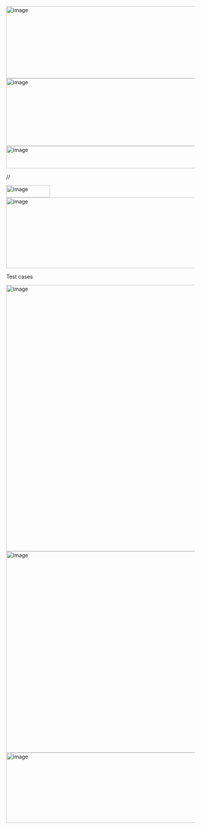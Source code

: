 
<img width="671" height="193" alt="image" src="https://github.com/user-attachments/assets/d100bd27-c2ed-422e-908e-cf2f500a6b32" />

<img width="839" height="181" alt="image" src="https://github.com/user-attachments/assets/b0cdece3-91f0-4948-bd79-bddab4488f47" />


<img width="671" height="60" alt="image" src="https://github.com/user-attachments/assets/d96d5614-21b4-4205-bc8a-83990065076c" />


//

<img width="117" height="33" alt="image" src="https://github.com/user-attachments/assets/9c96b89b-95cc-4d09-8472-9f59841accf0" />


<img width="818" height="189" alt="image" src="https://github.com/user-attachments/assets/5a45e674-90eb-4535-9b7e-bee6ede981ac" />


Test cases

<img width="1460" height="712" alt="image" src="https://github.com/user-attachments/assets/cf8cf6f8-f5e3-4a80-8718-2c2201bb6429" />
<img width="1459" height="539" alt="image" src="https://github.com/user-attachments/assets/a734a8b5-40c2-46f4-8862-29679423f29e" />
<img width="1338" height="188" alt="image" src="https://github.com/user-attachments/assets/5f946034-8766-49f1-824d-a409c31b148d" />

